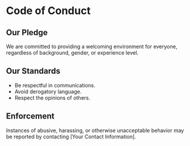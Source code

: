 # Code of Conduct

## Our Pledge
We are committed to providing a welcoming environment for everyone, regardless of background, gender, or experience level.

## Our Standards
- Be respectful in communications.
- Avoid derogatory language.
- Respect the opinions of others.

## Enforcement
Instances of abusive, harassing, or otherwise unacceptable behavior may be reported by contacting [Your Contact Information].
